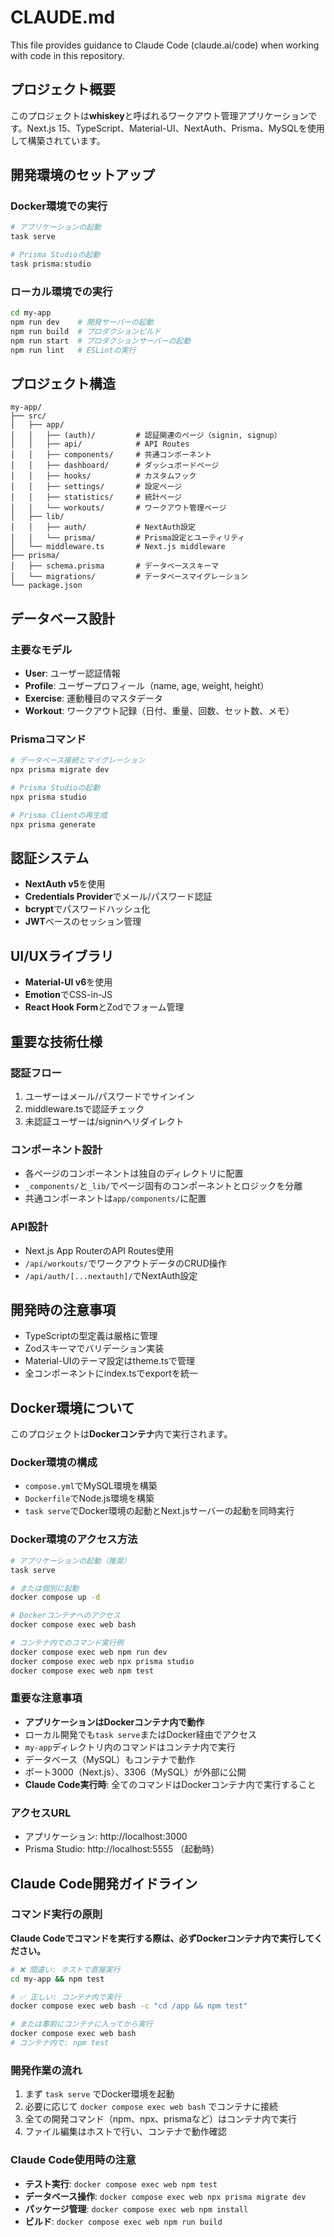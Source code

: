 # CLAUDE.md

This file provides guidance to Claude Code (claude.ai/code) when working with code in this repository.

## プロジェクト概要

このプロジェクトは**whiskey**と呼ばれるワークアウト管理アプリケーションです。Next.js 15、TypeScript、Material-UI、NextAuth、Prisma、MySQLを使用して構築されています。

## 開発環境のセットアップ

### Docker環境での実行
```bash
# アプリケーションの起動
task serve

# Prisma Studioの起動
task prisma:studio
```

### ローカル環境での実行
```bash
cd my-app
npm run dev    # 開発サーバーの起動
npm run build  # プロダクションビルド
npm run start  # プロダクションサーバーの起動
npm run lint   # ESLintの実行
```

## プロジェクト構造

```
my-app/
├── src/
│   ├── app/
│   │   ├── (auth)/         # 認証関連のページ（signin, signup）
│   │   ├── api/            # API Routes
│   │   ├── components/     # 共通コンポーネント
│   │   ├── dashboard/      # ダッシュボードページ
│   │   ├── hooks/          # カスタムフック
│   │   ├── settings/       # 設定ページ
│   │   ├── statistics/     # 統計ページ
│   │   └── workouts/       # ワークアウト管理ページ
│   ├── lib/
│   │   ├── auth/           # NextAuth設定
│   │   └── prisma/         # Prisma設定とユーティリティ
│   └── middleware.ts       # Next.js middleware
├── prisma/
│   ├── schema.prisma       # データベーススキーマ
│   └── migrations/         # データベースマイグレーション
└── package.json
```

## データベース設計

### 主要なモデル
- **User**: ユーザー認証情報
- **Profile**: ユーザープロフィール（name, age, weight, height）
- **Exercise**: 運動種目のマスタデータ
- **Workout**: ワークアウト記録（日付、重量、回数、セット数、メモ）

### Prismaコマンド
```bash
# データベース接続とマイグレーション
npx prisma migrate dev

# Prisma Studioの起動
npx prisma studio

# Prisma Clientの再生成
npx prisma generate
```

## 認証システム

- **NextAuth v5**を使用
- **Credentials Provider**でメール/パスワード認証
- **bcrypt**でパスワードハッシュ化
- **JWT**ベースのセッション管理

## UI/UXライブラリ

- **Material-UI v6**を使用
- **Emotion**でCSS-in-JS
- **React Hook Form**とZodでフォーム管理

## 重要な技術仕様

### 認証フロー
1. ユーザーはメール/パスワードでサインイン
2. middleware.tsで認証チェック
3. 未認証ユーザーは/signinへリダイレクト

### コンポーネント設計
- 各ページのコンポーネントは独自のディレクトリに配置
- `_components/`と`_lib/`でページ固有のコンポーネントとロジックを分離
- 共通コンポーネントは`app/components/`に配置

### API設計
- Next.js App RouterのAPI Routes使用
- `/api/workouts/`でワークアウトデータのCRUD操作
- `/api/auth/[...nextauth]/`でNextAuth設定

## 開発時の注意事項

- TypeScriptの型定義は厳格に管理
- Zodスキーマでバリデーション実装
- Material-UIのテーマ設定はtheme.tsで管理
- 全コンポーネントにindex.tsでexportを統一

## Docker環境について

このプロジェクトは**Dockerコンテナ**内で実行されます。

### Docker環境の構成
- `compose.yml`でMySQL環境を構築
- `Dockerfile`でNode.js環境を構築  
- `task serve`でDocker環境の起動とNext.jsサーバーの起動を同時実行

### Docker環境のアクセス方法

```bash
# アプリケーションの起動（推奨）
task serve

# または個別に起動
docker compose up -d

# Dockerコンテナへのアクセス
docker compose exec web bash

# コンテナ内でのコマンド実行例
docker compose exec web npm run dev
docker compose exec web npx prisma studio
docker compose exec web npm test
```

### 重要な注意事項
- **アプリケーションはDockerコンテナ内で動作**
- ローカル開発でも`task serve`またはDocker経由でアクセス
- `my-app`ディレクトリ内のコマンドはコンテナ内で実行
- データベース（MySQL）もコンテナで動作
- ポート3000（Next.js）、3306（MySQL）が外部に公開
- **Claude Code実行時**: 全てのコマンドはDockerコンテナ内で実行すること

### アクセスURL
- アプリケーション: http://localhost:3000
- Prisma Studio: http://localhost:5555 （起動時）

## Claude Code開発ガイドライン

### コマンド実行の原則
**Claude Codeでコマンドを実行する際は、必ずDockerコンテナ内で実行してください。**

```bash
# ❌ 間違い: ホストで直接実行
cd my-app && npm test

# ✅ 正しい: コンテナ内で実行
docker compose exec web bash -c "cd /app && npm test"

# または事前にコンテナに入ってから実行
docker compose exec web bash
# コンテナ内で: npm test
```

### 開発作業の流れ
1. まず `task serve` でDocker環境を起動
2. 必要に応じて `docker compose exec web bash` でコンテナに接続
3. 全ての開発コマンド（npm、npx、prismaなど）はコンテナ内で実行
4. ファイル編集はホストで行い、コンテナで動作確認

### Claude Code使用時の注意
- **テスト実行**: `docker compose exec web npm test`
- **データベース操作**: `docker compose exec web npx prisma migrate dev`
- **パッケージ管理**: `docker compose exec web npm install`
- **ビルド**: `docker compose exec web npm run build`